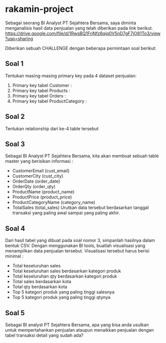 # rakamin-project
Sebagai seorang BI Analyst PT Sejahtera Bersama, saya diminta menganalisis hasil data penjualan yang telah diberikan pada link berikut.
https://drive.google.com/file/d/1RwsBQ1FriNfz6qiq0V5nD7gF7jO81To3/view?usp=sharing

Diberikan sebuah CHALLENGE dengan beberapa permintaan soal berikut:
## Soal 1
Tentukan masing-masing primary key pada 4 dataset penjualan:
1. Primary key tabel Customer : 
2. Primary key tabel Products : 
3. Primary key tabel Orders : 
4. Primary key tabel ProductCategory :

## Soal 2
Tentukan relationship dari ke-4 table tersebut

## Soal 3
Sebagai BI Analyst PT Sejahtera Bersama, kita akan 
membuat sebuah table master yang berisikan informasi : 
- CustomerEmail (cust_email)
- CustomerCity (cust_city)
- OrderDate (order_date)
- OrderQty (order_qty)
- ProductName (product_name)
- ProductPrice (product_price)
- ProductCategoryName (category_name)
- TotalSales (total_sales)
Urutkan data tersebut berdasarkan tanggal transaksi yang 
paling awal sampai yang paling akhir.

## Soal 4
Dari hasil tabel yang dibuat pada soal nomor 3, simpanlah 
hasilnya dalam bentuk CSV. Dengan menggunakan BI tools, buatlah visualisasi yang menampilkan data penjualan 
tersebut. Visualisasi tersebut harus berisi minimal : 
- Total keseluruhan sales
- Total keseluruhan sales berdasarkan kategori produk
- Total keseluruhan qty berdasarkan kategori produk
- Total sales berdasarkan kota
- Total qty berdasarkan kota
- Top 5 kategori produk yang paling tinggi salesnya
- Top 5 kategori produk yang paling tinggi qtynya

## Soal 5
Sebagai BI analyst PT Sejahtera Bersama, apa yang bisa 
anda usulkan untuk mempertahankan penjualan ataupun 
menaikkan penjualan dengan tabel transaksi detail yang 
sudah ada?

